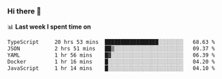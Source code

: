 ### Hi there 👋

<!--
**DBvc/DBvc** is a ✨ _special_ ✨ repository because its `README.md` (this file) appears on your GitHub profile.

Here are some ideas to get you started:

- 🔭 I’m currently working on ...
- 🌱 I’m currently learning ...
- 👯 I’m looking to collaborate on ...
- 🤔 I’m looking for help with ...
- 💬 Ask me about ...
- 📫 How to reach me: ...
- 😄 Pronouns: ...
- ⚡ Fun fact: ...
-->

📊 **Last week I spent time on**
<!--START_SECTION:waka-->

```txt
TypeScript     20 hrs 53 mins  █████████████████░░░░░░░░   68.63 %
JSON           2 hrs 51 mins   ██▒░░░░░░░░░░░░░░░░░░░░░░   09.37 %
YAML           1 hr 56 mins    █▓░░░░░░░░░░░░░░░░░░░░░░░   06.39 %
Docker         1 hr 16 mins    █░░░░░░░░░░░░░░░░░░░░░░░░   04.20 %
JavaScript     1 hr 14 mins    █░░░░░░░░░░░░░░░░░░░░░░░░   04.10 %
```

<!--END_SECTION:waka-->
